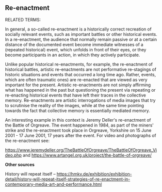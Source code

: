 ## Re-enactment 

RELATED TERMS: 

In general, a so-called re-enactment is a historically correct recreation of socially relevant events, such as important battles or other historical events. In a re-enactment, the audience that normally remain passive or at a certain distance of the documented event become immediate witnesses of a (repeated historical) event, which unfolds in front of their eyes, or they become participants in an action, in which they actively participate.

Unlike popular historical re-enactments, for example, the re-enactment of historical battles, artistic re-enactments are not performative re-stagings of historic situations and events that occurred a long time ago. Rather, events, which are often traumatic ones) are re-enacted that are viewed as very important for the present. Artistic re-enactments are not simply affirming what has happened in the past but questioning the present via repeating or re-enacting historical events that have left their traces in the collective memory. Re-enactments are artistic interrogations of media images that try to scrutinise the reality of the images, while at the same time pointing towards the fact that collective memory is essentially mediated memory.

An interesting example in this context is Jeremy Deller's re-enactment of the Battle of Orgreave. The event happened in 1984, as part of the miners' strike and the re-enactment took place in Orgreave, Yorkshire on 15 June 2001 - 17 June 2001, 17 years after the event. For video and photographs of the re-enactment see:

 https://www.jeremydeller.org/TheBattleOfOrgreave/TheBattleOfOrgreave_Video.php and https://www.artangel.org.uk/project/the-battle-of-orgreave/ 
 
**Other sources**

History will repeat itself – https://hmkv.de/exhibition/exhibition-detail/history-will-repeat-itself-strategies-of-re-enactment-in-contemporary-media-art-and-performance.html
